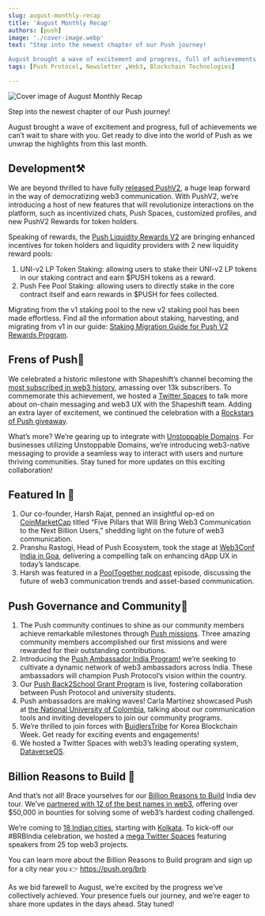 ```yaml
---
slug: august-monthly-recap
title: 'August Monthly Recap'
authors: [push]
image: './cover-image.webp'
text: "Step into the newest chapter of our Push journey!

August brought a wave of excitement and progress, full of achievements we can’t wait to share with you. Get ready to dive into the world of Push as we unwrap the highlights from this last month."
tags: [Push Protocol, Newsletter ,Web3, Blockchain Technologies]

---
```


![Cover image of August Monthly Recap](./cover-image.webp)

<!--truncate-->

Step into the newest chapter of our Push journey!

August brought a wave of excitement and progress, full of achievements we can’t wait to share with you. Get ready to dive into the world of Push as we unwrap the highlights from this last month.

## Development⚒️

We are beyond thrilled to have fully [released PushV2](https://x.com/PushChain/status/1686783974373216256), a huge leap forward in the way of democratizing web3 communication. With PushV2, we’re introducing a host of new features that will revolutionize interactions on the platform, such as incentivized chats, Push Spaces, customized profiles, and new PushV2 Rewards for token holders.

Speaking of rewards, the [Push Liquidity Rewards V2](https://medium.com/push-protocol/new-push-yield-farming-rewards-full-details-4a9ff473226d) are bringing enhanced incentives for token holders and liquidity providers with 2 new liquidity reward pools:

1. UNI-v2 LP Token Staking: allowing users to stake their UNI-v2 LP tokens in our staking contract and earn $PUSH tokens as a reward.
2. Push Fee Pool Staking: allowing users to directly stake in the core contract itself and earn rewards in $PUSH for fees collected.

Migrating from the v1 staking pool to the new v2 staking pool has been made effortless. Find all the information about staking, harvesting, and migrating from v1 in our guide: [Staking Migration Guide for Push V2 Rewards Program](https://medium.com/push-protocol/staking-migration-guide-for-pushv2-rewards-program-f0228ddd36fc).

## Frens of Push💜

We celebrated a historic milestone with Shapeshift’s channel becoming the [most subscribed in web3 history](https://x.com/PushChain/status/1687448308242132994), amassing over 13k subscribers. To commemorate this achievement, we hosted a [Twitter Spaces](https://x.com/PushChain/status/1688535464397975552) to talk more about on-chain messaging and web3 UX with the Shapeshift team. Adding an extra layer of excitement, we continued the celebration with a [Rockstars of Push giveaway](https://x.com/PushChain/status/1688953976983556096).

What’s more? We’re gearing up to integrate with [Unstoppable Domains](https://x.com/PushChain/status/1695081504701886918). For businesses utilizing Unstoppable Domains, we’re introducing web3-native messaging to provide a seamless way to interact with users and nurture thriving communities. Stay tuned for more updates on this exciting collaboration!

## Featured In 📰

1. Our co-founder, Harsh Rajat, penned an insightful op-ed on [CoinMarketCap](https://x.com/PushChain/status/1688897856919220224) titled “Five Pillars that Will Bring Web3 Communication to the Next Billion Users,” shedding light on the future of web3 communication.
2. Pranshu Rastogi, Head of Push Ecosystem, took the stage at [Web3Conf India in Goa](https://x.com/PushChain/status/1690015216250052610), delivering a compelling talk on enhancing dApp UX in today’s landscape.
3. Harsh was featured in a [PoolTogether podcast](https://x.com/PushChain/status/1691448981556281344) episode, discussing the future of web3 communication trends and asset-based communication.

## Push Governance and Community🤝

1. The Push community continues to shine as our community members achieve remarkable milestones through [Push missions](https://x.com/PushChain/status/1689310604417200128). Three amazing community members accomplished our first missions and were rewarded for their outstanding contributions.
2. Introducing the [Push Ambassador India Program!](https://x.com/PushChain/status/1692190500739019208) we’re seeking to cultivate a dynamic network of web3 ambassadors across India. These ambassadors will champion Push Protocol’s vision within the country.
3. Our [Push Back2School Grant Program](https://x.com/PushChain/status/1691812059204518302) is live, fostering collaboration between Push Protocol and university students.
4. Push ambassadors are making waves! Carla Martínez showcased Push at [the National University of Colombia](https://x.com/PushChain/status/1692521735143494129), talking about our communication tools and inviting developers to join our community programs.
5. We’re thrilled to join forces with [BuidlersTribe](https://x.com/PushChain/status/1693661740331085866) for Korea Blockchain Week. Get ready for exciting events and engagements!
6. We hosted a Twitter Spaces with web3’s leading operating system, [DataverseOS](https://x.com/PushChain/status/1693971289722024385).

## Billion Reasons to Build 💮

And that’s not all! Brace yourselves for our [Billion Reasons to Build](https://push.org/brb) India dev tour. We’ve [partnered with 12 of the best names in web3](https://x.com/PushChain/status/1695113424718504198), offering over $50,000 in bounties for solving some of web3’s hardest coding challenged.

We’re coming to [18 Indian cities](https://x.com/PushChain/status/1694711099336347979), starting with [Kolkata](https://x.com/PushChain/status/1695371507219005516). To kick-off our #BRBIndia celebration, we hosted a [mega Twitter Spaces](https://x.com/PushChain/status/1696364552219140500) featuring speakers from 25 top web3 projects.

You can learn more about the Billion Reasons to Build program and sign up for a city near you 👉 https://push.org/brb

As we bid farewell to August, we’re excited by the progress we’ve collectively achieved. Your presence fuels our journey, and we’re eager to share more updates in the days ahead. Stay tuned!
